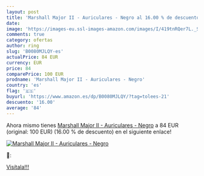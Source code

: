 ```yaml
---
layout: post
title: 'Marshall Major II - Auriculares - Negro al 16.00 % de descuento'
date: 
image: 'https://images-eu.ssl-images-amazon.com/images/I/419tnRQer7L._SL200_.jpg'
comments: true
category: ofertas
author: ring
slug: 'B0080MJLQY-es'
actualPrice: 84 EUR
currency: EUR
price: 84
comparePrice: 100 EUR
prodname: 'Marshall Major II - Auriculares - Negro'
country: 'es'
flag: '🇪🇸'
buyurl: 'https://www.amazon.es/dp/B0080MJLQY/?tag=tolees-21'
descuento: '16.00'
average: '84'
---
```


Ahora mismo tienes [Marshall Major II - Auriculares - Negro](https://www.amazon.es/dp/B0080MJLQY/?tag=tolees-21) a 84 EUR (original: 100 EUR) (16.00 %  de descuento) en el siguiente enlace!

[![Marshall Major II - Auriculares - Negro](https://images-eu.ssl-images-amazon.com/images/I/419tnRQer7L._SL200_.jpg)](https://www.amazon.es/dp/B0080MJLQY/?tag=tolees-21)

🔎:


[Visítala!!!](https://www.amazon.es/dp/B0080MJLQY/?tag=tolees-21)
